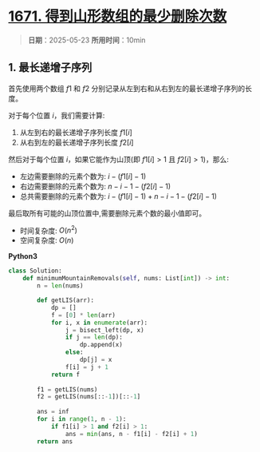 # [1671. 得到山形数组的最少删除次数](https://leetcode.cn/problems/minimum-number-of-removals-to-make-mountain-array/description/)

> **日期**：2025-05-23
> **所用时间**：10min

## 1. 最长递增子序列

首先使用两个数组 $f1$ 和 $f2$ 分别记录从左到右和从右到左的最长递增子序列的长度。

对于每个位置 $i$，我们需要计算:

1. 从左到右的最长递增子序列长度 $f1[i]$
2. 从右到左的最长递增子序列长度 $f2[i]$ 

然后对于每个位置 $i$，如果它能作为山顶(即 $f1[i] > 1$ 且 $f2[i] > 1$)，那么:

- 左边需要删除的元素个数为: $i - (f1[i] - 1)$
- 右边需要删除的元素个数为: $n - i - 1 - (f2[i] - 1)$
- 总共需要删除的元素个数为: $i - (f1[i] - 1) + n - i - 1 - (f2[i] - 1)$

最后取所有可能的山顶位置中,需要删除元素个数的最小值即可。

- 时间复杂度: $O(n^2)$
- 空间复杂度: $O(n)$

**Python3**

```python
class Solution:
    def minimumMountainRemovals(self, nums: List[int]) -> int:
        n = len(nums)

        def getLIS(arr):
            dp = []
            f = [0] * len(arr)
            for i, x in enumerate(arr):
                j = bisect_left(dp, x)
                if j == len(dp):
                    dp.append(x)
                else:
                    dp[j] = x
                f[i] = j + 1
            return f
        
        f1 = getLIS(nums)
        f2 = getLIS(nums[::-1])[::-1]
        
        ans = inf
        for i in range(1, n - 1):
            if f1[i] > 1 and f2[i] > 1:
                ans = min(ans, n - f1[i] - f2[i] + 1)
        return ans
```